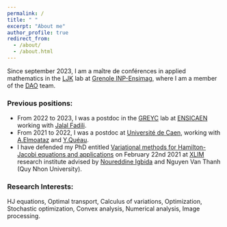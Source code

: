 ```yaml
---
permalink: /
title: " "
excerpt: "About me"
author_profile: true
redirect_from: 
  - /about/
  - /about.html
---
```


Since september 2023, I am a maître de conférences in applied mathematics in the [LJK](https://www-ljk.imag.fr) lab at [Grenole INP-Ensimag](https://ensimag.grenoble-inp.fr/), where I am a member of the [DAO](https://dao-ljk.imag.fr/) team.

### Previous positions:
* From 2022 to 2023, I was a postdoc in the [GREYC](https://www.greyc.fr/) lab at [ENSICAEN](https://www.ensicaen.fr/) working with [Jalal Fadili](https://fadili.users.greyc.fr/).
* From 2021 to 2022, I was a postdoc at [Université de Caen](https://www.unicaen.fr/), working with [A.Elmoataz](https://elmoatazbill.users.greyc.fr/index.html) and [Y.Quéau](https://sites.google.com/view/yvainqueau).
* I have defended my PhD entitled [Variational methods for Hamilton-Jacobi equations and applications](https://hal.archives-ouvertes.fr/tel-03161446) on February 22nd 2021 at [XLIM](https://www.xlim.fr/) research institute advised by [Noureddine Igbida](https://www.unilim.fr/pages_perso/noureddine.igbida/) and Nguyen Van Thanh (Quy Nhon University).

### Research Interests:

HJ equations, Optimal transport, Calculus of variations, Optimization, Stochastic optimization, Convex analysis, Numerical analysis, Image processing.
